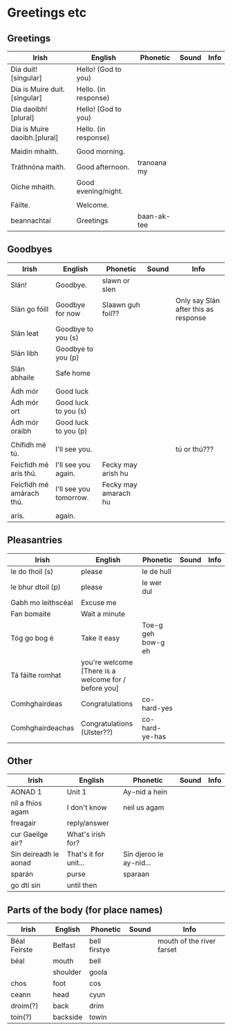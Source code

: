 # Greetings etc

## Greetings

|Irish|English|Phonetic|Sound|Info|
|------|-------|--------|-----|----|
|Dia duit! [singular]|Hello! (God to you)
|Dia is Muire duit.[singular]|Hello. (in response)
|Dia daoibh! [plural]|Hello! (God to you)
|Dia is Muire daoibh.[plural]|Hello. (in response)
||
|Maidin mhaith.|Good morning.
|Tráthnóna maith.|Good afternoon.|tranoana my
|Oíche mhaith.|Good evening/night.
||
|Fáilte.|Welcome.
|beannachtaí|Greetings|baan-ak-tee

## Goodbyes

|Irish|English|Phonetic|Sound|Info|
|------|-------|--------|-----|----|
|Slán!|Goodbye.|slawn or slen
|Slán go fóill|Goodbye for now|Slaawn guh foil??||Only say Slán after this as response
|Slán leat|Goodbye to you (s)
|Slán libh|Goodbye to you (p)
|Slán abhaile|Safe home
||
|Ádh mór|Good luck||
|Ádh mór ort|Good luck to you (s)||
|Ádh mór oraibh|Good luck to you (p)||
||
|Chífidh mé tú. |I'll see you.|||tú or thú??? 
|Feicfidh mé arís thú.|I'll see you again.|Fecky may arish hu
|Feicfidh mé amárach thú.|I'll see you tomorrow.|Fecky may amarach hu
||
|arís.| again.

## Pleasantries

|Irish|English|Phonetic|Sound|Info|
|------|-------|--------|-----|----|
|le do thoil (s)|please|le de hull
|le bhur dtoil (p)|please|le wer dul
|Gabh mo leithscéal|Excuse me
|Fan bomaite|Wait a minute
|Tóg go bog é|Take it easy|Toe-g geh bow-g eh
|Tá fáilte romhat| you're welcome [There is a welcome for / before you]
|Comhghairdeas|Congratulations|co-hard-yes
|Comhghairdeachas|Congratulations (Ulster??)|co-hard-ye-has

## Other

|Irish|English|Phonetic|Sound|Info|
|------|-------|--------|-----|----|
|AONAD 1|Unit 1| Ay-nid a hein
|níl a fhios agam|I don't know|neil us agam
|freagair|reply/answer
|cur Gaeilge air?|What's irish for?
|Sin deireadh le aonad|That's it for unit...|Sin djeroo le ay-nid...
|sparán|purse|sparaan
|go dtí sin|until then

## Parts of the body (for place names)
|Irish|English|Phonetic|Sound|Info|
|------|-------|--------|-----|----|
|Béal Feirste|Belfast|bell firstye||mouth of the river farset
|béal|mouth|bell
||shoulder|goola
|chos|foot|cos|
|ceann|head|cyun|
|droim(?)|back|drim|
|toín(?)|backside|towin|
